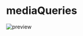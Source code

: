# mediaQueries

![preview](https://raw.githubusercontent.com/jonwow/mediaQueries/master/img/preview.gif)
